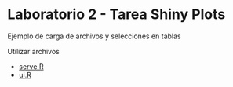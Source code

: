 # Laboratorio 2 - Tarea Shiny Plots

Ejemplo de carga de archivos y selecciones en tablas

Utilizar archivos 
* <a href="https://github.com/HectorMendia/ProductDevelopment/blob/master/Tarea1/server.R">serve.R</a>
* <a href="https://github.com/HectorMendia/ProductDevelopment/blob/master/Tarea1/ui.R">ui.R</a>



